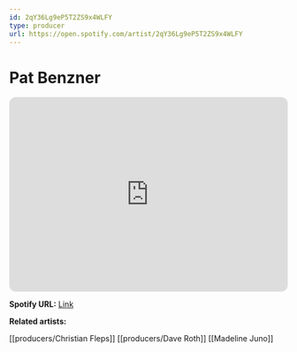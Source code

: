 ```yaml
---
id: 2qY36Lg9eP5T2ZS9x4WLFY
type: producer
url: https://open.spotify.com/artist/2qY36Lg9eP5T2ZS9x4WLFY
---
```

# Pat Benzner

<iframe style="border-radius:12px" src="https://open.spotify.com/embed/artist/2qY36Lg9eP5T2ZS9x4WLFY" width="100%" height="352" frameBorder="0" allowfullscreen="" allow="autoplay; clipboard-write; encrypted-media; fullscreen; picture-in-picture" loading="lazy"></iframe>

**Spotify URL:** [Link](https://open.spotify.com/artist/2qY36Lg9eP5T2ZS9x4WLFY)

**Related artists:**

[[producers/Christian Fleps]]
[[producers/Dave Roth]]
[[Madeline Juno]]
